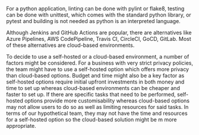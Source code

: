 For a python application, linting can be done with pylint or flake8, testing can be done with unittest, which comes with the standard python library, or pytest and building is not needed as python is an interpreted language. 

Although Jenkins and GitHub Actions are popular, there are alternatives like Azure Pipelines, AWS CodePipeline, Travis CI, CircleCI, GoCD, GitLab. Most of these alternatives are cloud-based environments.

To decide to use a self-hosted or a cloud-based environment, a number of factors might be considered. For a business with very strict privacy policies, the team might have to use a self-hosted option which offers more privacy than cloud-based options. Budget and time might also be a key factor as self-hosted options require initial upfront investments in both money and time to set up whereas cloud-based environments can be cheaper and faster to set up. If there are specific tasks that need to be performed, self-hosted options provide more customisability whereas cloud-based options may not allow users to do so as well as limiting resources for said tasks. In terms of our hypothetical team, they may not have the time and resources for a self-hosted option so the cloud-based solution might be m more appropriate. 
